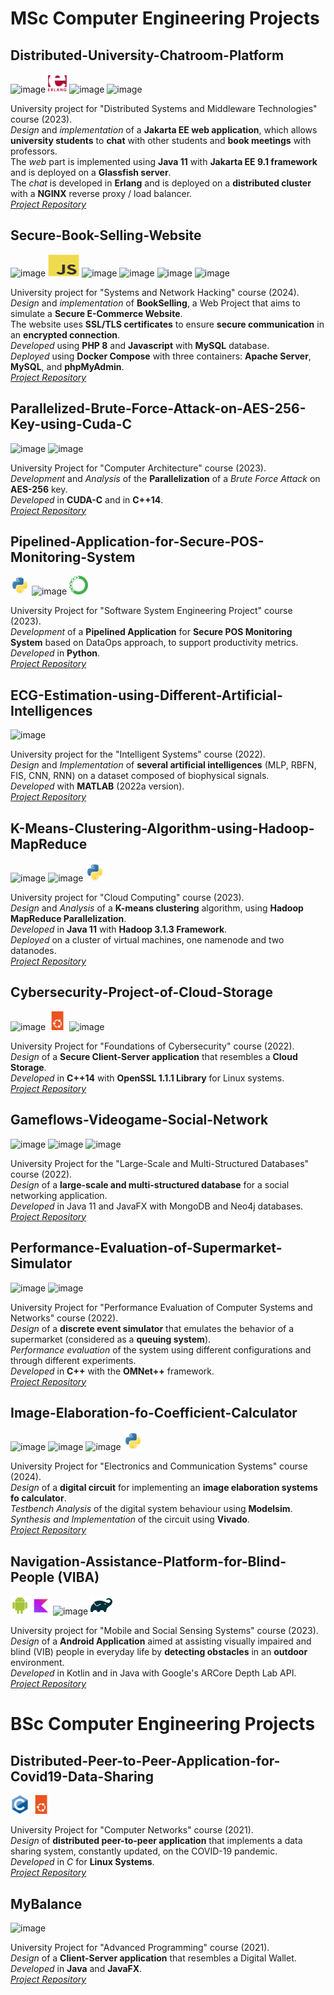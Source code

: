 # MSc Computer Engineering Projects

<!-- Distributed-University-Chatroom-Platform -->
## Distributed-University-Chatroom-Platform
<span align="left">
    <img src="https://www.vectorlogo.zone/logos/java/java-horizontal.svg" alt="image" width="80" height="30">
    <img src="https://raw.githubusercontent.com/devicons/devicon/master/icons/erlang/erlang-plain-wordmark.svg" alt="image" width="30" height="30">
    <img src="https://jakarta.ee/images/jakarta/jakarta-ee-logo-color.svg" alt="image" width="100" height="30">
    <img src="https://img.shields.io/badge/-NGINX-009639?logo=nginx&logoColor=white&style=round" alt="image" width="95" height="30">
</span>

University project for "Distributed Systems and Middleware Technologies" course (2023).  
*Design* and *implementation* of a **Jakarta EE web application**, which allows **university students** to **chat** with other students and **book meetings** with professors.  
The *web* part is implemented using **Java 11** with **Jakarta EE 9.1 framework** and is deployed on a **Glassfish server**.  
The *chat* is developed in **Erlang** and is deployed on a **distributed cluster** with a **NGINX** reverse proxy / load balancer.          
*[Project Repository](https://github.com/FabrizioLanzillo/Distributed-University-Chatroom-Platform)*    

<!-- Secure-Book-Selling-Website -->
## Secure-Book-Selling-Website
<span align="left">
    <img src="https://www.vectorlogo.zone/logos/php/php-horizontal.svg" alt="image" width="65" height="35">
    <img src="https://raw.githubusercontent.com/devicons/devicon/55609aa5bd817ff167afce0d965585c92040787a/icons/javascript/javascript-original.svg" alt="image" width="50" height="35">
    <img src="https://www.vectorlogo.zone/logos/mysql/mysql-official.svg" alt="image" width="85" height="35">
    <img src="https://www.vectorlogo.zone/logos/docker/docker-official.svg" alt="image" width="60" height="45">
    <img src="https://www.vectorlogo.zone/logos/phpmyadmin/phpmyadmin-ar21.svg" alt="image" width="90" height="45">
    <img src="https://www.vectorlogo.zone/logos/apache/apache-official.svg" alt="image" width="90" height="45">

</span>

University project for "Systems and Network Hacking" course (2024).  
*Design* and *implementation* of **BookSelling**, a Web Project that aims to simulate a **Secure E-Commerce Website**.  
The website uses **SSL/TLS certificates** to ensure **secure communication** in an **encrypted connection**.  
*Developed* using **PHP 8** and **Javascript** with **MySQL** database.   
*Deployed* using **Docker Compose** with three containers: **Apache Server**, **MySQL**, and **phpMyAdmin**.         
*[Project Repository](https://github.com/FabrizioLanzillo/Secure-Book-Selling-Website)*

<!-- Parallelized-Brute-Force-Attack-on-AES-256-Key-using-Cuda-C -->
## Parallelized-Brute-Force-Attack-on-AES-256-Key-using-Cuda-C
<span align="left">
    <img src="https://img.shields.io/badge/-CUDA%20C-76B900?logo=NVIDIA&logoColor=white&style=round" alt="image" width="95" height="30">
    <img src="https://isocpp.org/assets/images/cpp_logo.png" alt="image" width="26" height="30">
</span>

University Project for "Computer Architecture" course (2023).  
*Development* and *Analysis* of the **Parallelization** of a *Brute Force Attack* on **AES-256** key.  
*Developed* in **CUDA-C** and in **C++14**.  
*[Project Repository](https://github.com/FabrizioLanzillo/Parallelized-AES-Brute-Force-Attack-with-Cuda)*   

<!-- Pipelined-Application-for-Secure-POS-Monitoring-System -->
## Pipelined-Application-for-Secure-POS-Monitoring-System
<span align="left">
    <img src="https://raw.githubusercontent.com/devicons/devicon/master/icons/python/python-original.svg" alt="image" width="30" height="30">
    <img src="https://img.shields.io/badge/-Flask-000000?logo=flask&logoColor=white&style=round" alt="image" width="95" height="30">
    <img src="https://raw.githubusercontent.com/devicons/devicon/master/icons/anaconda/anaconda-original.svg" alt="image" width="30" height="30">
</span>

University Project for "Software System Engineering Project" course (2023).  
*Development* of a **Pipelined Application** for **Secure POS Monitoring System** based on DataOps approach, to support productivity metrics.  
*Developed* in **Python**.  
*[Project Repository](https://github.com/FabrizioLanzillo/Pipelined-Application-for-Secure-POS-Monitoring-System)*   

<!-- ECG-Estimation-using-Different-Artificial-Intelligences -->
## ECG-Estimation-using-Different-Artificial-Intelligences
<span align="left">
    <img src="https://upload.wikimedia.org/wikipedia/commons/thumb/2/21/Matlab_Logo.png/667px-Matlab_Logo.png" alt="image" width="30" height="28">
</span>

University project for the "Intelligent Systems" course (2022).  
*Design* and *Implementation* of **several artificial intelligences** (MLP, RBFN, FIS, CNN, RNN) on a dataset composed of biophysical signals.  
*Developed* with **MATLAB** (2022a version).  
*[Project Repository](https://github.com/FabrizioLanzillo/ECG-Estimation-using-Different-Artificial-Intelligences)*   

<!-- K-Means-Clustering-Algorithm-using-Hadoop-MapReduce -->
## K-Means-Clustering-Algorithm-using-Hadoop-MapReduce
<span align="left">
    <img src="https://www.vectorlogo.zone/logos/java/java-horizontal.svg" alt="image" width="80" height="30">
    <img src="https://www.vectorlogo.zone/logos/apache_hadoop/apache_hadoop-icon.svg" alt="image" width="30" height="30">
    <img src="https://raw.githubusercontent.com/devicons/devicon/master/icons/python/python-original.svg" alt="image" width="30" height="30">
</span>

University project for "Cloud Computing" course (2023).  
*Design* and *Analysis* of a **K-means clustering** algorithm, using **Hadoop MapReduce Parallelization**.   
*Developed* in **Java 11** with **Hadoop 3.1.3 Framework**.   
*Deployed* on a cluster of virtual machines, one namenode and two datanodes.       
*[Project Repository](https://github.com/FabrizioLanzillo/K-Means-Clustering-Algorithm-using-Hadoop-MapReduce)*    

<!-- Cybersecurity-Project-of-Cloud-Storage -->
## Cybersecurity-Project-of-Cloud-Storage
<span align="left">
    <img src="https://isocpp.org/assets/images/cpp_logo.png" alt="image" width="26" height="30">
    <img src="https://raw.githubusercontent.com/devicons/devicon/master/icons/ubuntu/ubuntu-plain.svg" alt="image" width="30" height="30">
    <img src="https://www.vectorlogo.zone/logos/openssl/openssl-official.svg" alt="image" width="115" height="30">
</span>

University Project for "Foundations of Cybersecurity" course (2022).  
*Design* of a **Secure Client-Server application** that resembles a **Cloud Storage**.  
*Developed* in **C++14** with **OpenSSL 1.1.1 Library** for Linux systems.  
*[Project Repository](https://github.com/FabrizioLanzillo/Cybersecurity-Project-of-Cloud-Storage)*

<!-- Gameflows-Videogame-Social-Network -->
## Gameflows-Videogame-Social-Network
<span align="left">
    <img src="https://www.vectorlogo.zone/logos/java/java-horizontal.svg" alt="image" width="85" height="35">
    <img src="https://www.vectorlogo.zone/logos/mongodb/mongodb-ar21.svg" alt="image" width="70" height="35">
    <img src="https://dist.neo4j.com/wp-content/uploads/20210423072428/neo4j-logo-2020-1.svg" alt="image" width="80" height="35">
</span>

University Project for the "Large-Scale and Multi-Structured Databases" course (2022).  
*Design* of a **large-scale and multi-structured database** for a social networking application.  
*Developed* in Java 11 and JavaFX with MongoDB and Neo4j databases.  
*[Project Repository](https://github.com/FabrizioLanzillo/Gameflows-Videogame-Social-Network)*   

<!-- Performance-Evaluation-of-Supermarket-Simulator -->   
## Performance-Evaluation-of-Supermarket-Simulator
<span align="left">
    <img src="https://img.shields.io/badge/-OMNeT++-4d83a1?logoColor=white&style=round" alt="image" width="95" height="30">
    <img src="https://isocpp.org/assets/images/cpp_logo.png" alt="image" width="26" height="30">
</span>

University Project for "Performance Evaluation of Computer Systems and Networks" course (2022).  
*Design* of a **discrete event simulator** that emulates the behavior of a supermarket (considered as a **queuing system**).   
*Performance evaluation* of the system using different configurations and through different experiments.  
*Developed* in **C++** with the **OMNet++** framework.  
*[Project Repository](https://github.com/FabrizioLanzillo/Performance-Evaluation-of-Supermarket-Simulator)*  

<!-- Image-Elaboration-fo-Coefficient-Calculator -->   
## Image-Elaboration-fo-Coefficient-Calculator
<span align="left">
    <img src="https://img.shields.io/badge/VHDL-%23D22128.svg?style=rounde" alt="image" width="60" height="30">
    <img src="https://img.shields.io/badge/ModelSim-4479A1?style=round" alt="image" width="85" height="30">
    <img src="https://img.shields.io/badge/Vivado-%e4e796.svg?style=round" alt="image" width="75" height="30">
    <img src="https://raw.githubusercontent.com/devicons/devicon/master/icons/python/python-original.svg" alt="image" width="30" height="30">
</span>

University Project for "Electronics and Communication Systems" course (2024).  
*Design* of a **digital circuit** for implementing an **image elaboration systems fo calculator**.   
*Testbench Analysis* of the digital system behaviour using **Modelsim**.  
*Synthesis and Implementation* of the circuit using **Vivado**.  
*[Project Repository](https://github.com/FabrizioLanzillo/Performance-Evaluation-of-Supermarket-Simulator)* 

<!-- Navigation-Assistance-Platform-for-Blind-People (VIBA) -->
## Navigation-Assistance-Platform-for-Blind-People (VIBA)
<span align="left">
    <img src="https://raw.githubusercontent.com/devicons/devicon/master/icons/android/android-plain.svg" alt="image" width="30" height="30">
    <img src="https://raw.githubusercontent.com/devicons/devicon/master/icons/kotlin/kotlin-original.svg" alt="image" width="30" height="28">
    <img src="https://www.vectorlogo.zone/logos/java/java-horizontal.svg" alt="image" width="80" height="30">
    <img src="https://raw.githubusercontent.com/devicons/devicon/6910f0503efdd315c8f9b858234310c06e04d9c0/icons/gradle/gradle-original.svg" alt="image" width="35" height="30">
</span>

University project for "Mobile and Social Sensing Systems" course (2023).  
*Design* of a **Android Application** aimed at assisting visually impaired and blind (VIB) people in everyday life by **detecting obstacles** in an **outdoor** environment.  
*Developed* in Kotlin and in Java with Google's ARCore Depth Lab API.  
*[Project Repository](https://github.com/FabrizioLanzillo/Navigation-Assistance-Platform-for-Blind-People)*     

# BSc Computer Engineering Projects

<!-- Distributed-Peer-to-Peer-Application-for-Covid19-Data-Sharing -->
## Distributed-Peer-to-Peer-Application-for-Covid19-Data-Sharing
<span align="left">
    <img src="https://raw.githubusercontent.com/devicons/devicon/master/icons/c/c-original.svg" alt="image" width="30" height="30">
    <img src="https://raw.githubusercontent.com/devicons/devicon/master/icons/ubuntu/ubuntu-plain.svg" alt="image" width="30" height="30">
</span>
  
University Project for "Computer Networks" course (2021).  
*Design* of **distributed peer-to-peer application** that implements a data sharing system, constantly updated, on the COVID-19 pandemic.  
*Developed* in *C* for **Linux Systems**.  
*[Project Repository](https://github.com/FabrizioLanzillo/Distributed-Peer-to-Peer-Application-for-Covid19-Data-Sharing)*   

<!-- MyBalance -->
## MyBalance
<span align="left">
    <img src="https://www.vectorlogo.zone/logos/java/java-horizontal.svg" alt="image" width="80" height="30">
</span>

University Project for "Advanced Programming" course (2021).  
*Design* of a **Client-Server application** that resembles a Digital Wallet.  
*Developed* in **Java** and **JavaFX**.  
*[Project Repository](https://github.com/FabrizioLanzillo/MyBalance)*
